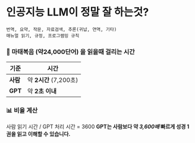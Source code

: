 # 인공지능 LLM이 정말 잘 하는것?
```
번역, 요약, 작문, 자료검색, 추론(귀납, 연역, 기타)
매뉴얼 읽기, 규정, 프로그램밍 규칙
```

### 📖 **마태복음 (약24,000단어)** 을 읽을때 걸리는 시간

| 기준      | 시간                 |
| ------- | ------------------ |
| **사람**  | 약 **2시간** (7,200초) |
| **GPT** | 약 **2초 이내**        |

### 📊 비율 계산
사람 읽기 시간 / GPT 처리 시간 = 3600
**GPT는 사람보다 약 *3,600배* 빠르게 성경 1권을 읽고 이해할 수 있습니다.**
